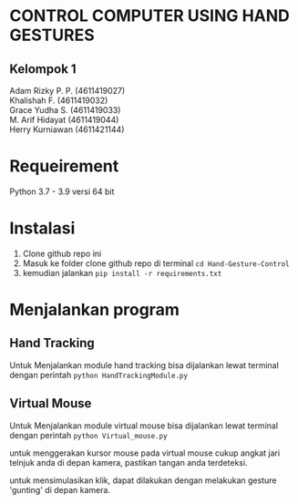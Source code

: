 # CONTROL COMPUTER USING HAND GESTURES

## Kelompok 1

Adam Rizky P. P. (4611419027)\
Khalishah F.     (4611419032)\
Grace Yudha S. (4611419033)\
M. Arif Hidayat (4611419044)\
Herry Kurniawan (4611421144)


# Requeirement
Python 3.7 - 3.9 versi 64 bit


# Instalasi
1. Clone github repo ini
2. Masuk ke folder clone github repo di terminal ```cd Hand-Gesture-Control```
3. kemudian jalankan ```pip install -r requirements.txt```

# Menjalankan program

## Hand Tracking
Untuk Menjalankan module hand tracking bisa dijalankan lewat terminal dengan perintah `python HandTrackingModule.py`

## Virtual Mouse
Untuk Menjalankan module virtual mouse bisa dijalankan lewat terminal dengan perintah `python Virtual_mouse.py`

untuk menggerakan kursor mouse pada virtual mouse cukup angkat jari telnjuk anda di depan kamera, pastikan tangan anda terdeteksi.

untuk mensimulasikan klik, dapat dilakukan dengan melakukan gesture 'gunting' di depan kamera.